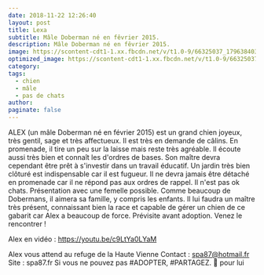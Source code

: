 ```yaml
---
date: 2018-11-22 12:26:40
layout: post
title: Lexa
subtitle: Mâle Doberman né en fêvrier 2015.
description: Mâle Doberman né en fêvrier 2015.
image: https://scontent-cdt1-1.xx.fbcdn.net/v/t1.0-9/66325037_1796384030465307_1735473272155275264_n.jpg?_nc_cat=106&_nc_sid=8024bb&_nc_ohc=pWyvdL4sraYAX8w1HSW&_nc_ht=scontent-cdt1-1.xx&oh=8f5a3183f61d0b77739e60c9e70fc3ff&oe=5E9449F9
optimized_image: https://scontent-cdt1-1.xx.fbcdn.net/v/t1.0-9/66325037_1796384030465307_1735473272155275264_n.jpg?_nc_cat=106&_nc_sid=8024bb&_nc_ohc=pWyvdL4sraYAX8w1HSW&_nc_ht=scontent-cdt1-1.xx&oh=8f5a3183f61d0b77739e60c9e70fc3ff&oe=5E9449F9
category: 
tags:
  - chien
  - mâle
  - pas de chats
author:
paginate: false
---
```


ALEX (un mâle Doberman né en février 2015) est un grand chien joyeux, très gentil, sage et très affectueux. Il est très en demande de câlins.
En promenade, il tire un peu sur la laisse mais reste très agréable. Il écoute aussi très bien et connaît les d'ordres de bases.
Son maître devra cependant être prêt à s'investir dans un travail éducatif.
Un jardin très bien clôturé est indispensable car il est fugueur.
Il ne devra jamais être détaché en promenade car il ne répond pas aux ordres de rappel.
Il n'est pas ok chats.
Présentation avec une femelle possible.
Comme beaucoup de Dobermans, il aimera sa famille, y compris les enfants.
Il lui faudra un maître très présent, connaissant bien la race et capable de gérer un chien de ce gabarit car Alex a beaucoup de force.
Prévisite avant adoption.
Venez le rencontrer !

Alex en vidéo : https://youtu.be/c9LtYa0LYaM

Alex vous attend au refuge de la Haute Vienne
Contact : spa87@hotmail.fr
Site : spa87.fr
Si vous ne pouvez pas #ADOPTER, #PARTAGEZ. 🙏 pour lui










